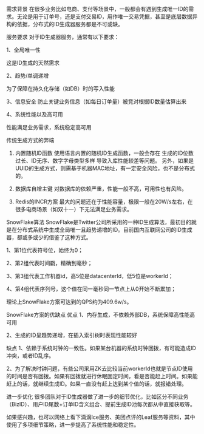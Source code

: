 需求背景
     在很多业务比如电商、支付等场景中，一般都会有遇到生成唯一ID的需求。无论是用于订单号，还是支付交易ID，用作唯一交易凭据，甚至是底层数据异构的依据，分布式的ID生成器服务都是不可或缺。

服务要求
对于ID生成器服务，通常有以下要求：

1、全局唯一性

这是ID生成的天然需求



2、趋势/单调递增

为了保障在持久化存储（如DB）时的写入性能



3、信息安全
防止关键业务信息（如每日订单量）被竞对根据ID数量估算出来



4、系统性能以及高可用

性能满足业务需求，系统稳定高可用



传统生成方式的弊端
1. 内置随机ID函数
使用语言内置的随机ID生成函数，一般会存在 生成的ID位数过长、ID无序、数字字母类型多样 导致入库性能较差等问题。
另外，如果是UUID的生成方式，则需基于机器MAC地址，有一定安全风险，也不是分布式的。

2. 数据库自增主键
对数据库的依赖严重，性能一般不高，可用性也有风险。

3. Redis的INCR方案
最大的问题还在于性能容量，极限一般在20W/s左右，在很多电商场景（如双十一）下无法满足业务需求。



SnowFlake算法
SnowFlake是Twitter公司所采用的一种ID生成算法，最初目的就是在分布式系统中生成全局唯一且趋势递增的ID。目前国内互联网公司的ID生成器，都或多或少的借鉴了这种方式。

  

1、第1位代表符号位，始终为0；



2、第2组代表时间戳，精确到毫秒；



3、第3组代表工作机器id，高5位是datacenterId，低5位是workerId；



4、第4组代表序列号，这个值在同一毫秒同一节点上从0开始不断累加；

理论上SnowFlake方案可达到的QPS约为409.6w/s。


SnowFlake方案的优缺点
优点
1、内存生成，不依赖外部DB，系统保障高性能高可用

2、生成的ID呈趋势递增，在插入索引树时表现性能较好

缺点
1、依赖于系统时钟的一致性。如果某台机器的系统时钟回拨，有可能造成ID冲突，或者ID乱序。

2、为了解决时钟问题，有些公司采用ZK去比较当前workerId也就是节点ID使用的时间是否有回拨。如果有回拨就进行休眠固定时间，看是否能赶上时间。如果能赶上的话，就继续生成ID。如果一直没有赶上达到某个值的话，就报错处理。



进一步优化
很多团队对于ID生成器做了进一步的细节优化，比如区分不同业务（BizID）、用户ID尾数+订单ID含义组合、提前生成ID池每次都从中直接获取等。

如果感兴趣，也可以网络上看下滴滴Ice服务、美团点评的Leaf服务等资料，其中使用了多项细节策略，进一步提高了系统性能和稳定性。
